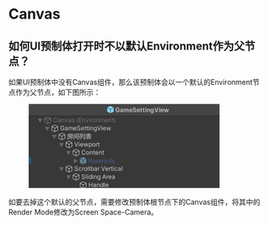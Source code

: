 # Canvas

## 如何UI预制体打开时不以默认Environment作为父节点？

如果UI预制体中没有Canvas组件，那么该预制体会以一个默认的Environment节点作为父节点，如下图所示：

<figure><img src="../../.gitbook/assets/image (8).png" alt=""><figcaption></figcaption></figure>

如要去掉这个默认的父节点，需要修改预制体根节点下的Canvas组件，将其中的Render Mode修改为Screen Space-Camera。

